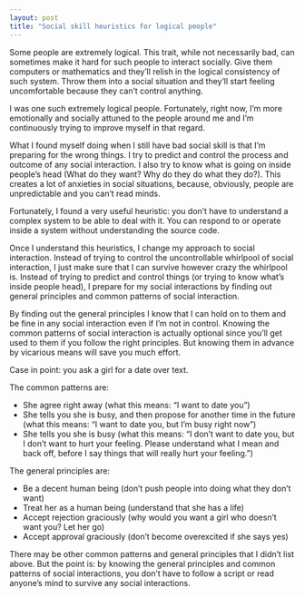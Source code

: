 ```yaml
---
layout: post
title: "Social skill heuristics for logical people"
---
```


Some people are extremely logical. This trait, while not necessarily bad, can sometimes make it hard for such people to interact socially. Give them computers or mathematics and they’ll relish in the logical consistency of such system. Throw them into a social situation and they’ll start feeling uncomfortable because they can’t control anything.

I was one such extremely logical people. Fortunately, right now, I’m more emotionally and socially attuned to the people around me and I’m continuously trying to improve myself in that regard. 

What I found myself doing when I still have bad social skill is that I’m preparing for the wrong things. I try to predict and control the process and outcome of any social interaction. I also try to know what is going on inside people’s head (What do they want? Why do they do what they do?). This creates a lot of anxieties in social situations, because, obviously, people are unpredictable and you can’t read minds.

Fortunately, I found a very useful heuristic: you don’t have to understand a complex system to be able to deal with it. You can respond to or operate inside a system without understanding the source code.

Once I understand this heuristics, I change my approach to social interaction. Instead of trying to control the uncontrollable whirlpool of social interaction, I just make sure that I can survive however crazy the whirlpool is. Instead of trying to predict and control things (or trying to know what’s inside people head), I prepare for my social interactions by finding out general principles and common patterns of social interaction. 

By finding out the general principles I know that I can hold on to them and be fine in any social interaction even if I’m not in control. Knowing the common patterns of social interaction is actually optional since you’ll get used to them if you follow the right principles. But knowing them in advance by vicarious means will save you much effort.

Case in point: you ask a girl for a date over text. 

The common patterns are:
- She agree right away (what this means: “I want to date you”)
- She tells you she is busy, and then propose for another time in the future (what this means: “I want to date you, but I’m busy right now”)
- She tells you she is busy (what this means: “I don’t want to date you, but I don’t want to hurt your feeling. Please understand what I mean and back off, before I say things that will really hurt your feeling.”)

The general principles are:
- Be a decent human being (don’t push people into doing what they don’t want)
- Treat her as a human being (understand that she has a life)
- Accept rejection graciously (why would you want a girl who doesn’t want you? Let her go)
- Accept approval graciously (don’t become overexcited if she says yes)

There may be other common patterns and general principles that I didn’t list above. But the point is: by knowing the general principles and common patterns of social interactions, you don’t have to follow a script or read anyone’s mind to survive any social interactions.

